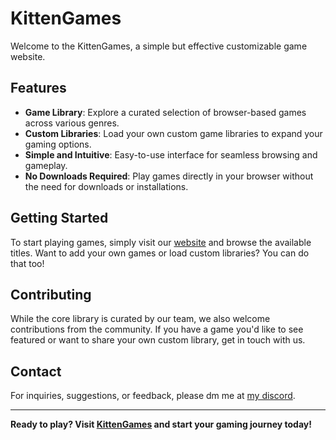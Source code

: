 # KittenGames

Welcome to the KittenGames, a simple but effective customizable game website.

## Features

- **Game Library**: Explore a curated selection of browser-based games across various genres.
- **Custom Libraries**: Load your own custom game libraries to expand your gaming options.
- **Simple and Intuitive**: Easy-to-use interface for seamless browsing and gameplay.
- **No Downloads Required**: Play games directly in your browser without the need for downloads or installations.

## Getting Started

To start playing games, simply visit our [website](https://kittengames.github.io) and browse the available titles. Want to add your own games or load custom libraries? You can do that too!

## Contributing

While the core library is curated by our team, we also welcome contributions from the community. If you have a game you'd like to see featured or want to share your own custom library, get in touch with us.

## Contact

For inquiries, suggestions, or feedback, please dm me at [my discord](https://discord.com/users/1030436156858445875).

---

**Ready to play? Visit [KittenGames](https://kittengames.github.io) and start your gaming journey today!**

